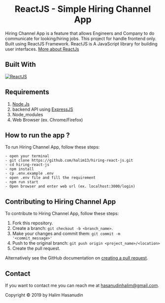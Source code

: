 <h1 align="center">ReactJS - Simple Hiring Channel App</h1>

Hiring Channel App is a feature that allows Engineers and Company  to do communicate for looking/hiring jobs. This project for handle frontend only. Built using ReactJS Framework.
ReactJS is A JavaScript library for building user interfaces. [More about ReactJs](https://reactjs.org/)
## Built With
[![ReactJS](https://img.shields.io/badge/ReactJS-16.12.0-blue)](https://reactjs.org/)

## Requirements
1. <a href="https://nodejs.org/en/download/">Node Js</a>
2. backend API using [ExpressJS](https://github.com/halim13/hiring-app)
3. Node_modules
4. Web Browser (ex. Chrome/Firefox)

## How to run the app ?
To run Hiring Channel App, follow these steps:
```
- open your terminal
- git clone https://github.com/halim13/hiring-react-js.git
- cd hiring-react-js
- npm install
- cp .env.example .env
- open .env file and fill the requirement
- npm run start
- Open browser and enter web url (ex. localhost:3000/login)
```

## Contributing to Hiring Channel App
To contribute to Hiring Channel App, follow these steps:

1. Fork this repository.
2. Create a branch: `git checkout -b <branch_name>`.
3. Make your changes and commit them: `git commit -m '<commit_message>'`
4. Push to the original branch: `git push origin <project_name>/<location>`
5. Create the pull request.

Alternatively see the GitHub documentation on [creating a pull request](https://help.github.com/en/github/collaborating-with-issues-and-pull-requests/creating-a-pull-request).

## Contact

If you want to contact me you can reach me at <hasanudinhalim@gmail.com>.

Copyright © 2019 by Halim Hasanudin
